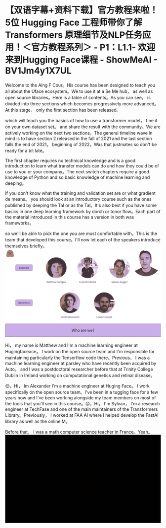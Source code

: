 # 【双语字幕+资料下载】官方教程来啦！5位 Hugging Face 工程师带你了解 Transformers 原理细节及NLP任务应用！＜官方教程系列＞ - P1：L1.1- 欢迎来到Hugging Face课程 - ShowMeAI - BV1Jm4y1X7UL

Welcome to the Aing F Cour。His course has been designed to teach you all about the Uface ecosystem。We to use it at a Se Me hub， as well as open source libraries。Here is a table of contents。As you can see， is divided into three sections which becomes progressively more advanced。At this stage， only the first section has been released。

 which will teach you the basics of how to use a transformer model， fine it on your own dataset set。 and share the result with the community。We are actively working on the next two sections。The general timeline wave in mind is to have section 2 released in the fall of 2021 and the last section falls the end of 2021。 beginning of 2022。Was that justmates so don't be ready for a bit late。

The first chapter requires no technical knowledge and is a good introduction to learn what transfer models can do and how they could be of use to you or your company。The next switch chapters require a good knowledge of Python and so basic knowledge of machine learning and deeping。

If you don't know what the training and validation set are or what gradient de means。 you should look at an introductory course such as the ones published by deeping the TaI or as the TaI。It's also best if you have some basics in one deep learning framework by dorch or tonor flow。Each part of the material introduced in this course has a version in both was frameworks。

 so we'll be able to pick the one you are most comfortable with。This is the team that developed this course。I'll now let each of the speakers introduce themselves briefly。![](img/fe6c73294945af1bd1bf68d48ce70497_1.png)

Hi， my name is Matthew and I'm a machine learning engineer at Hugingfaceace。 I work on the open source team and I'm responsible for maintaining particularly the Tensorflow code there。Previous， I was a machine learning engineer at parsley who have recently been acquired by Auto。 and I was a postdoctoral researcher before that at Trinity College Dublin in Ireland working on computational genetics and retinal disease。

😊，Hi， Im Alexander I'm a machine engineer at Huging Face。 I work specifically on the open source team。I've been in a tugging face for a few years now and I've been working alongside my team members on most of the tools that you'll see in this course。😊，Hi， I'm Sylvan， I'm a research engineer at TechFase and one of the main maintainers of the Transformers Library。Previously， I worked at FAA AI where I helped develop the FastAI library as well as the online M。

Before that， I was a math computer science teacher in France。Yeah。![](img/fe6c73294945af1bd1bf68d48ce70497_3.png)